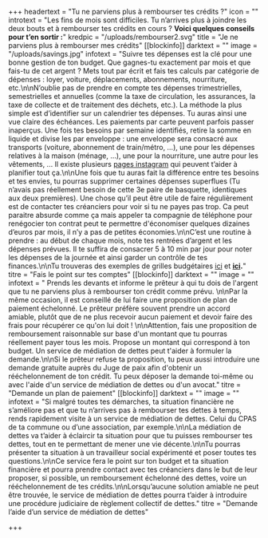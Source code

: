 +++
headertext = "Tu ne parviens plus à rembourser tes crédits ?"
icon = ""
introtext = "Les fins de mois sont difficiles. Tu n’arrives plus à joindre les deux bouts et à rembourser tes crédits en cours ? **Voici quelques conseils pour t’en sortir :**"
kredpic = "/uploads/rembourser2.svg"
title = "Je ne parviens plus à rembourser mes crédits"
[[blockinfo]]
darktext = ""
image = "/uploads/savings.jpg"
infotext = "Suivre tes dépenses est la clé pour une bonne gestion de ton budget. Que gagnes-tu exactement par mois et que fais-tu de cet argent ? Mets tout par écrit et fais tes calculs par catégorie de dépenses : loyer, voiture, déplacements, abonnements, nourriture, etc.\n\nN’oublie pas de prendre en compte tes dépenses trimestrielles, semestrielles et annuelles (comme la taxe de circulation, les assurances, la taxe de collecte et de traitement des déchets, etc.). La méthode la plus simple est d’identifier sur un calendrier tes dépenses. Tu auras ainsi une vue claire des échéances. Les paiements par carte peuvent parfois passer inaperçus. Une fois tes besoins par semaine identifiés, retire la somme en liquide et divise les par enveloppe : une enveloppe sera consacré aux transports (voiture, abonnement de train/métro, …), une pour les dépenses relatives à la maison (ménage, …), une pour la nourriture, une autre pour les vêtements, ... Il existe plusieurs [pages instagram](https://www.flair.be/fr/lifestyle/budget-planning-la-nouvelle-tendance-sur-instagram/) qui peuvent t’aider à planifier tout ça.\n\nUne fois que tu auras fait la différence entre tes besoins et tes envies, tu pourras supprimer certaines dépenses superflues (Tu n’avais pas réellement besoin de cette 3e paire de basquette, identiques aux deux premières). Une chose qu’il peut être utile de faire régulièrement est de contacter tes créanciers pour voir si tu ne payes pas trop. Ca peut paraitre absurde comme ça mais appeler ta compagnie de téléphone pour renégocier ton contrat peut te permettre d'économiser quelques dizaines d’euros par mois, il n’y a pas de petites économies.\n\nC’est une routine à prendre : au début de chaque mois, note tes rentrées d’argent et les dépenses prévues. Il te suffira de consacrer 5 à 10 min par jour pour noter les dépenses de la journée et ainsi garder un contrôle de tes finances.\n\nTu trouveras des exemples de grilles budgétaires [ici](http://socialsante.wallonie.be/surendettement/citoyen/calcul_budget_public/) et [**ici**](http://www.checkyourbudget.be/spip.php?rubrique27&lang=fr)**.**"
titre = "Fais le point sur tes comptes"
[[blockinfo]]
darktext = ""
image = ""
infotext = " Prends les devants et informe le prêteur à qui tu dois de l'argent que tu ne parviens plus à rembourser ton crédit comme prévu. \n\nPar la même occasion, il est conseillé de lui faire une proposition de plan de paiement échelonné. Le prêteur préfère souvent prendre un accord amiable, plutôt que de ne plus recevoir aucun paiement et devoir faire des frais pour récupérer ce qu'on lui doit ! \n\nAttention, fais une proposition de remboursement raisonnable sur base d'un montant que tu pourras réellement payer tous les mois. Propose un montant qui correspond à ton budget. Un service de médiation de dettes peut t'aider à formuler la demande.\n\nSi le prêteur refuse ta proposition, tu peux aussi introduire une demande gratuite auprès du Juge de paix afin d'obtenir un rééchelonnement de ton crédit. Tu peux déposer la demande toi-même ou avec l'aide d'un service de médiation de dettes ou d'un avocat."
titre = "Demande un plan de paiement"
[[blockinfo]]
darktext = ""
image = ""
infotext = "Si malgré toutes tes démarches, ta situation financière ne s’améliore pas et que tu n’arrives pas à rembourser tes dettes à temps, rends rapidement visite à un service de médiation de dettes. Celui du CPAS de ta commune ou d’une association, par exemple.\n\nLa médiation de dettes va t’aider à éclaircir ta situation pour que tu puisses rembourser tes dettes, tout en te permettant de mener une vie décente.\n\nTu pourras présenter ta situation à un travailleur social expérimenté et poser toutes tes questions.\n\nCe service fera le point sur ton budget et ta situation financière et pourra prendre contact avec tes créanciers dans le but de leur proposer, si possible, un remboursement échelonné des dettes, voire un rééchelonnement de tes crédits.\n\nLorsqu’aucune solution amiable ne peut être trouvée, le service de médiation de dettes pourra t’aider à introduire une procédure judiciaire de règlement collectif de dettes."
titre = "Demande l’aide d’un service de médiation de dettes"

+++
